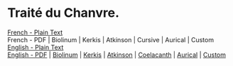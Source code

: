 # Traité du Chanvre.

[French - Plain Text](full-text-french.md)  
French - PDF | Biolinum | Kerkis | Atkinson | Cursive | Aurical | Custom  
[English - Plain Text](full-text-english.md)  
[English - PDF](https://cdn.solaranamnesis.com/Marcandier/marcandier_1764_hemp_english.pdf) | [Biolinum](https://cdn.solaranamnesis.com/Marcandier/marcandier_1764_hemp_english_biolinum.pdf) | [Kerkis](https://cdn.solaranamnesis.com/Marcandier/marcandier_1764_hemp_english_kerkis.pdf) | [Atkinson](https://cdn.solaranamnesis.com/Marcandier/marcandier_1764_hemp_english_atkinson.pdf) | [Coelacanth](https://cdn.solaranamnesis.com/Marcandier/marcandier_1764_hemp_english_coelacanth.pdf) | [Aurical](https://cdn.solaranamnesis.com/Marcandier/marcandier_1764_hemp_english_aurical.pdf) | [Custom](https://cdn.solaranamnesis.com/Marcandier/marcandier_1764_hemp_english_custom.pdf)  
